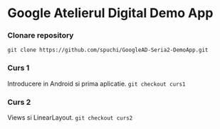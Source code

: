# Google Atelierul Digital Demo App

### Clonare repository
`git clone https://github.com/spuchi/GoogleAD-Seria2-DemoApp.git`

### Curs 1
Introducere in Android si prima aplicatie.
`git checkout curs1`

### Curs 2
Views si LinearLayout.
`git checkout curs2`
